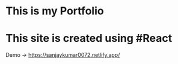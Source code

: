 # This is my Portfolio
# This site is created using #React
Demo -> https://sanjaykumar0072.netlify.app/
